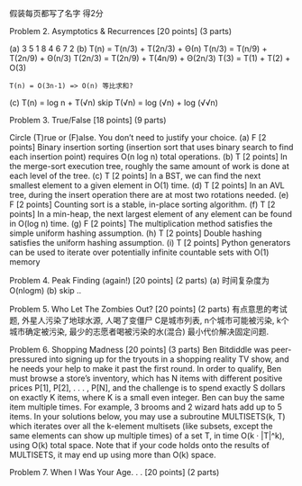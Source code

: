 假装每页都写了名字 得2分

Problem 2. Asymptotics & Recurrences [20 points] (3 parts)

(a) 3 5 1 8 4 6 7 2
(b) T(n) = T(n/3) + T(2n/3) + Θ(n)
    T(n/3) = T(n/9) + T(2n/9) + Θ(n/3)
    T(2n/3) = T(2n/9) + T(4n/9) + Θ(2n/3)
    T(3) = T(1) + T(2) + O(3)

    T(n) = O(3n-1) => O(n) 等比求和?

(c) T(n) = log n + T(√n)  skip
    T(√n) = log (√n) + log (√√n)

Problem 3. True/False [18 points] (9 parts)

Circle (T)rue or (F)alse. You don’t need to justify your choice.
(a) F [2 points] Binary insertion sorting (insertion sort that uses binary search to find
each insertion point) requires O(n log n) total operations.
(b) T [2 points] In the merge-sort execution tree, roughly the same amount of work is
done at each level of the tree.
(c) T [2 points] In a BST, we can find the next smallest element to a given element in
O(1) time.
(d) T [2 points] In an AVL tree, during the insert operation there are at most two
rotations needed.
(e) F [2 points] Counting sort is a stable, in-place sorting algorithm.
(f) T [2 points] In a min-heap, the next largest element of any element can be found
in O(log n) time.
(g) F [2 points] The multiplication method satisfies the simple uniform hashing assumption.
(h) T [2 points] Double hashing satisfies the uniform hashing assumption.
(i) T [2 points] Python generators can be used to iterate over potentially infinite countable sets with O(1) memory

Problem 4. Peak Finding (again!) [20 points] (2 parts)
(a) 时间复杂度为O(nlogm)
(b) skip ..

Problem 5. Who Let The Zombies Out? [20 points] (2 parts)
有点意思的考试题, 外星人污染了地球水源, 人喝了变僵尸 C是城市列表, n个城市可能被污染, k个城市确定被污染, 最少的志愿者喝被污染的水(混合)
最小代价解决固定问题.

Problem 6. Shopping Madness [20 points] (3 parts)
Ben Bitdiddle was peer-pressured into signing up for the tryouts in a shopping reality TV show,
and he needs your help to make it past the first round. In order to qualify, Ben must browse a
store’s inventory, which has N items with different positive prices P[1], P[2], . . . , P[N], and the
challenge is to spend exactly S dollars on exactly K items, where K is a small even integer. Ben
can buy the same item multiple times. For example, 3 brooms and 2 wizard hats add up to 5 items.
In your solutions below, you may use a subroutine MULTISETS(k, T) which iterates over all the
k-element multisets (like subsets, except the same elements can show up multiple times) of a set
T, in time O(k · |T|^k), using O(k) total space. Note that if your code holds onto the results of
MULTISETS, it may end up using more than O(k) space.

Problem 7. When I Was Your Age. . . [20 points] (2 parts)
